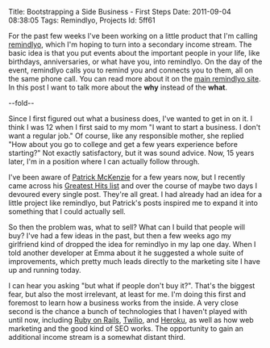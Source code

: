Title: Bootstrapping a Side Business - First Steps
Date:  2011-09-04 08:38:05
Tags:  Remindlyo, Projects
Id:    5ff61

For the past few weeks I've been working on a little product that I'm calling [remindlyo][], which I'm hoping to turn into a secondary income stream. The basic idea is that you put events about the important people in your life, like birthdays, anniversaries, or what have you, into remindlyo. On the day of the event, remindlyo calls you to remind you and connects you to them, all on the same phone call. You can read more about it on the [main remindlyo site][remindlyo]. In this post I want to talk more about the **why** instead of the **what**.

[remindlyo]: http://www.remindlyo.com

--fold--

Since I first figured out what a business does, I've wanted to get in on it. I think I was 12 when I first said to my mom "I want to start a business. I don't want a regular job." Of course, like any responsible mother, she replied "How about you go to college and get a few years experience before starting?" Not exactly satisfactory, but it was sound advice. Now, 15 years later, I'm in a position where I can actually follow through.

I've been aware of [Patrick McKenzie][patio11] for a few years now, but I recently came across his [Greatest Hits list][patio11_greatest_hits] and over the course of maybe two days I devoured every single post. They're all great. I had already had an idea for a little project like remindlyo, but Patrick's posts inspired me to expand it into something that I could actually sell.

So then the problem was, what to sell? What can I build that people will buy? I've had a few ideas in the past, but then a few weeks ago my girlfriend kind of dropped the idea for remindlyo in my lap one day. When I told another developer at Emma about it he suggested a whole suite of improvements, which pretty much leads directly to the marketing site I have up and running today.

I can hear you asking "but what if people don't buy it?". That's the biggest fear, but also the most irrelevant, at least for me. I'm doing this first and foremost to learn how a business works from the inside. A very close second is the chance a bunch of technologies that I haven't played with until now, including [Ruby on Rails][rails], [Twilio][twilio], and [Heroku][heroku], as well as how web marketing and the good kind of SEO works. The opportunity to gain an additional income stream is a somewhat distant third.


[patio11]: http://www.kalzumeus.com/
[patio11_greatest_hits]: http://www.kalzumeus.com/greatest-hits/
[rails]: http://rubyonrails.org/
[twilio]: http://www.twilio.com/
[heroku]: http://www.heroku.com/
